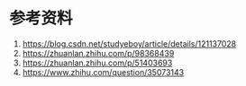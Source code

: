 







# 参考资料

1. https://blog.csdn.net/studyeboy/article/details/121137028
2. https://zhuanlan.zhihu.com/p/98368439
3. https://zhuanlan.zhihu.com/p/51403693
4. https://www.zhihu.com/question/35073143
